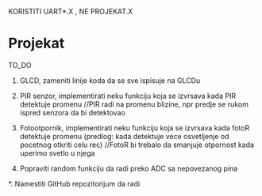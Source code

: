 KORISTITI UART*.X , NE PROJEKAT.X

# Projekat

TO_DO
1. GLCD, zameniti linije koda da se sve ispisuje na GLCDu

2. PIR senzor, implementirati neku funkciju koja se izvrsava kada PIR detektuje promenu
//PIR radi na promenu blizine, npr predje se rukom ispred senzora da bi detektovao

3. Fotootpornik, implementirati neku funkciju koja se izvrsava kada fotoR detektuje promenu (predlog: kada detektuje vece osvetljenje od pocetnog otkriti celu rec)
//FotoR bi trebalo da smanjuje otpornost kada uperimo svetlo u njega

4. Popraviti random funkciju da radi preko ADC sa nepovezanog pina

*. Namestiti GitHub repozitorijum da radi
